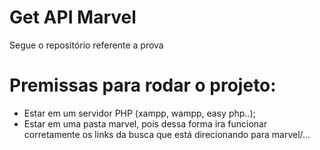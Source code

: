 # Get API Marvel
Segue o repositório referente a prova

# Premissas para rodar o projeto:
* Estar em um servidor PHP (xampp, wampp, easy php..);
* Estar em uma pasta marvel, pois dessa forma ira funcionar corretamente os links da busca que está direcionando para marvel/...
